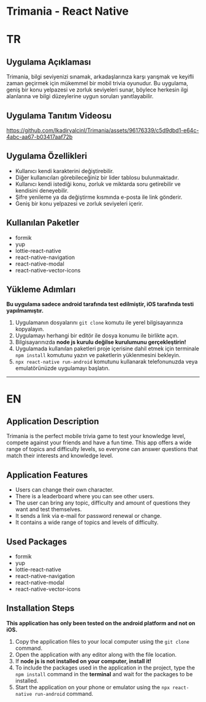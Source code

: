 # Trimania - React Native

# TR

## Uygulama Açıklaması

Trimania, bilgi seviyenizi sınamak, arkadaşlarınıza karşı yarışmak ve keyifli zaman geçirmek için mükemmel bir mobil trivia oyunudur. 
Bu uygulama, geniş bir konu yelpazesi ve zorluk seviyeleri sunar, böylece herkesin ilgi alanlarına ve bilgi düzeylerine uygun soruları yanıtlayabilir.

## Uygulama Tanıtım Videosu

https://github.com/lkadiryalcinl/Trimania/assets/96176339/c5d9dbd1-e64c-4abc-aa67-b03417aaf72b

## Uygulama Özellikleri

* Kullanıcı kendi karakterini değiştirebilir.
* Diğer kullanıcıları görebileceğiniz bir lider tablosu bulunmaktadır.
* Kullanıcı kendi istediği konu, zorluk ve miktarda soru getirebilir ve kendisini deneyebilir.
* Şifre yenileme ya da değiştirme kısmında e-posta ile link gönderir.
* Geniş bir konu yelpazesi ve zorluk seviyeleri içerir.

## Kullanılan Paketler

* formik
* yup
* lottie-react-native
* react-native-navigation
* react-native-modal
* react-native-vector-icons

## Yükleme Adımları

**Bu uygulama sadece android tarafında test edilmiştir, iOS tarafında testi yapılmamıştır.**

1. Uygulamanın dosyalarını `git clone` komutu ile yerel bilgisayarınıza kopyalayın.
2. Uygulamayı herhangi bir editör ile dosya konumu ile birlikte açın.
3. Bilgisayarınızda **node js kurulu değilse kurulumunu gerçekleştirin!** 
4. Uygulamada kullanılan paketleri proje içerisine dahil etmek için terminale `npm install` komutunu yazın ve paketlerin yüklenmesini bekleyin.
5. `npx react-native run-android` komutunu kullanarak telefonunuzda veya emulatörünüzde uygulamayı başlatın.

---

# EN

## Application Description

Trimania is the perfect mobile trivia game to test your knowledge level, compete against your friends and have a fun time. 
This app offers a wide range of topics and difficulty levels, so everyone can answer questions that match their interests and knowledge level.

## Application Features

* Users can change their own character.
* There is a leaderboard where you can see other users.
* The user can bring any topic, difficulty and amount of questions they want and test themselves.
* It sends a link via e-mail for password renewal or change.
* It contains a wide range of topics and levels of difficulty.

## Used Packages

* formik
* yup
* lottie-react-native
* react-native-navigation
* react-native-modal
* react-native-vector-icons

## Installation Steps

**This application has only been tested on the android platform and not on iOS.**

1. Copy the application files to your local computer using the `git clone` command.
2. Open the application with any editor along with the file location.
3. If **node js is not installed on your computer, install it!**
4. To include the packages used in the application in the project, type the `npm install` command in the **terminal** and wait for the packages to be installed.
5. Start the application on your phone or emulator using the `npx react-native run-android` command.

